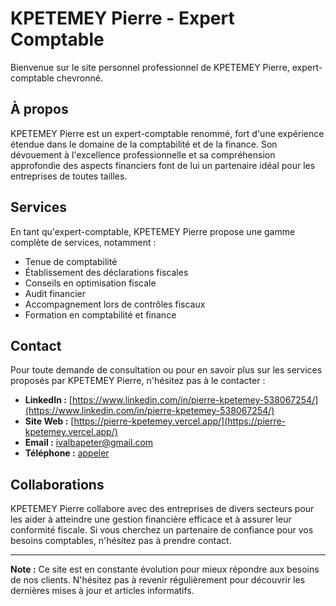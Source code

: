 # KPETEMEY Pierre - Expert Comptable

Bienvenue sur le site personnel professionnel de KPETEMEY Pierre, expert-comptable chevronné.

## À propos

KPETEMEY Pierre est un expert-comptable renommé, fort d'une expérience étendue dans le domaine de la comptabilité et de la finance. Son dévouement à l'excellence professionnelle et sa compréhension approfondie des aspects financiers font de lui un partenaire idéal pour les entreprises de toutes tailles.

## Services

En tant qu'expert-comptable, KPETEMEY Pierre propose une gamme complète de services, notamment :
- Tenue de comptabilité
- Établissement des déclarations fiscales
- Conseils en optimisation fiscale
- Audit financier
- Accompagnement lors de contrôles fiscaux
- Formation en comptabilité et finance

## Contact

Pour toute demande de consultation ou pour en savoir plus sur les services proposés par KPETEMEY Pierre, n'hésitez pas à le contacter :
- **LinkedIn :** [https://www.linkedin.com/in/pierre-kpetemey-538067254/](https://www.linkedin.com/in/pierre-kpetemey-538067254/)
- **Site Web :** [https://pierre-kpetemey.vercel.app/](https://pierre-kpetemey.vercel.app/)
- **Email :** 
ivalbapeter@gmail.com
- **Téléphone :** [appeler](tel:+22892446896)

## Collaborations

KPETEMEY Pierre collabore avec des entreprises de divers secteurs pour les aider à atteindre une gestion financière efficace et à assurer leur conformité fiscale. Si vous cherchez un partenaire de confiance pour vos besoins comptables, n'hésitez pas à prendre contact.

---

**Note :** Ce site est en constante évolution pour mieux répondre aux besoins de nos clients. N'hésitez pas à revenir régulièrement pour découvrir les dernières mises à jour et articles informatifs.

